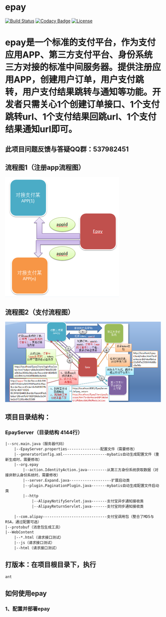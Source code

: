 # epay

[![Build Status](https://travis-ci.org/dianbaer/epay.svg?branch=master)](https://travis-ci.org/dianbaer/epay)
[![Codacy Badge](https://api.codacy.com/project/badge/Grade/dd6af1d7af8940b284a0e5b15846ecfb)](https://www.codacy.com/app/232365732/epay?utm_source=github.com&amp;utm_medium=referral&amp;utm_content=dianbaer/epay&amp;utm_campaign=Badge_Grade)
[![License](https://img.shields.io/badge/License-MIT-blue.svg)](LICENSE)

# epay是一个标准的支付平台，作为支付应用APP、第三方支付平台、身份系统三方对接的标准中间服务器。提供注册应用APP，创建用户订单，用户支付跳转，用户支付结果跳转与通知等功能。开发者只需关心1个创建订单接口、1个支付跳转url、1个支付结果回跳url、1个支付结果通知url即可。

## 此项目问题反馈与答疑QQ群：537982451
	
	
## 流程图1（注册app流程图）

![流程图1](./epay1.png "epay1.png")

## 流程图2（支付流程图）

![流程图2](./epay2.png "epay2.png")


## 项目目录结构：


### EpayServer（目录结构 4144行）

	|--src.main.java（服务器代码）
		|--EpayServer.properties---------------配置文件（需要修改）
		|--generatorConfig.xml--------------------mybatis自动生成配置文件（重新生成时，需要修改）
		|--org.epay
			|--action.IdentityAction.java---------从第三方身份系统获取数据（对接非默认身份系统时，需要修改）
			|--server.Expand.java-------------------扩展启动类
			|--plugin.PaginationPlugin.java-------mybatis自动生成配置文件启动类
			|--http
				|--AlipayNotifyServlet.java-------支付宝异步通知接收类
				|--AlipayReturnServlet.java-------支付宝同步通知接收类
			
		|--com.alipay-----------------------------支付宝调用包（整合了MD5与RSA，通过配置可选）
	|--protobuf（消息包生成工具）
	|--WebContent
		|--*.html（请求接口测试）
		|--js（请求接口测试）
		|--html（请求接口测试）


## 打版本：在项目根目录下，执行

	ant

	
## 如何使用epay


### 1、配置并部署epay



